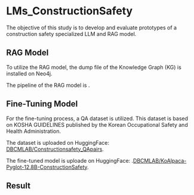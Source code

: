 # LMs_ConstructionSafety
The objective of this study is to develop and evaluate prototypes of a construction safety specialized LLM and RAG model.

## RAG Model
To utilize the RAG model, the dump file of the Knowledge Graph (KG) is installed on Neo4j.

The pipeline of the RAG model is .

## Fine-Tuning Model
For the fine-tuning process, a QA dataset is utilized. This dataset is based on KOSHA GUIDELINES published by the Korean Occupational Safety and Health Administration.

The dataset is uploaded on HuggingFace: [DBCMLAB/Constructionsafety_QApairs](https://huggingface.co/datasets/DBCMLAB/Constructionsafety_QApairs).

The fine-tuned model is uploade on HuggingFace: .[DBCMLAB/KoAlpaca-Pyglot-12.8B-ConstructionSafety](https://huggingface.co/DBCMLAB/KoAlpaca-Pyglot-12.8B-ConstructionSafety).


## Result
